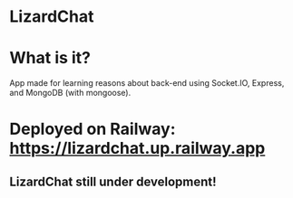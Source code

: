 # LizardChat

# What is it?
App made for learning reasons about back-end using Socket.IO, Express, and MongoDB (with mongoose).

# Deployed on Railway: https://lizardchat.up.railway.app

## LizardChat still under development!
